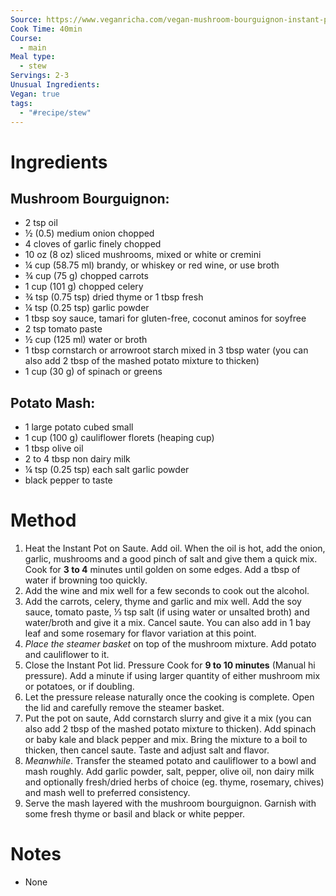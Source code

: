 ```yaml
---
Source: https://www.veganricha.com/vegan-mushroom-bourguignon-instant-pot/
Cook Time: 40min
Course:
  - main
Meal type:
  - stew
Servings: 2-3
Unusual Ingredients: 
Vegan: true
tags:
  - "#recipe/stew"
---
```

# Ingredients

## Mushroom Bourguignon:

- 2 tsp oil
- ½ (0.5) medium onion chopped
- 4 cloves of garlic finely chopped
- 10 oz (8 oz) sliced mushrooms, mixed or white or cremini
- ¼ cup (58.75 ml) brandy, or whiskey or red wine, or use broth
- ¾ cup (75 g) chopped carrots
- 1 cup (101 g) chopped celery
- ¾ tsp (0.75 tsp) dried thyme or 1 tbsp fresh
- ¼ tsp (0.25 tsp) garlic powder
- 1 tbsp soy sauce, tamari for gluten-free, coconut aminos for soyfree
- 2 tsp tomato paste
- ½ cup (125 ml) water or broth
- 1 tbsp cornstarch or arrowroot starch mixed in 3 tbsp water (you can also add 2 tbsp of the mashed potato mixture to thicken)
- 1 cup (30 g) of spinach or greens

## Potato Mash:

- 1 large potato cubed small
- 1 cup (100 g) cauliflower florets (heaping cup)
- 1 tbsp olive oil
- 2 to 4 tbsp non dairy milk
- ¼ tsp (0.25 tsp) each salt garlic powder
- black pepper to taste

# Method

1. Heat the Instant Pot on Saute. Add oil. When the oil is hot, add the onion, garlic, mushrooms and a good pinch of salt and give them a quick mix. Cook for **3 to 4** minutes until golden on some edges. Add a tbsp of water if browning too quickly.
2. Add the wine and mix well for a few seconds to cook out the alcohol.
3. Add the carrots, celery, thyme and garlic and mix well. Add the soy sauce, tomato paste, ⅓ tsp salt (if using water or unsalted broth) and water/broth and give it a mix. Cancel saute. You can also add in 1 bay leaf and some rosemary for flavor variation at this point.
4. _Place the steamer basket_ on top of the mushroom mixture. Add potato and cauliflower to it. 
5. Close the Instant Pot lid. Pressure Cook for **9 to 10 minutes** (Manual hi pressure). Add a minute if using larger quantity of either mushroom mix or potatoes, or if doubling.
6. Let the pressure release naturally once the cooking is complete. Open the lid and carefully remove the steamer basket.
7. Put the pot on saute, Add cornstarch slurry and give it a mix (you can also add 2 tbsp of the mashed potato mixture to thicken). Add spinach or baby kale and black pepper and mix. Bring the mixture to a boil to thicken, then cancel saute. Taste and adjust salt and flavor.
8. _Meanwhile_. Transfer the steamed potato and cauliflower to a bowl and mash roughly. Add garlic powder, salt, pepper, olive oil, non dairy milk  and optionally fresh/dried herbs of choice (eg. thyme, rosemary, chives) and mash well to preferred consistency. 
9. Serve the mash layered with the mushroom bourguignon. Garnish with some fresh thyme or basil and black or white pepper.

# Notes

- None